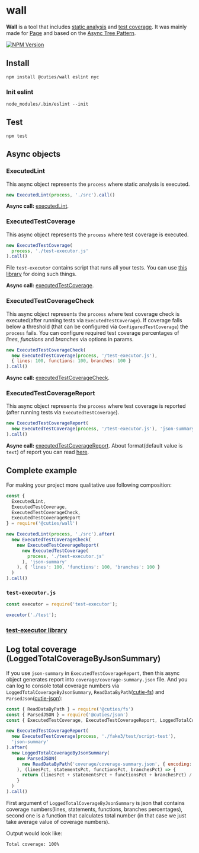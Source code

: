 # wall

**Wall** is a tool that includes [static analysis](https://github.com/eslint/eslint) and [test coverage](https://github.com/istanbuljs/nyc). It was mainly made for [Page](https://github.com/Guseyn/page) and based on the [Async Tree Pattern](https://github.com/Guseyn/async-tree-patern/blob/master/Async_Tree_Patern.pdf).

[![NPM Version][npm-image]][npm-url]

## Install

`npm install @cuties/wall eslint nyc`

### Init eslint

`node_modules/.bin/eslint --init`

## Test

`npm test`

## Async objects

### ExecutedLint

This async object represents the `process` where static analysis is executed.

```js
new ExecutedLint(process, './src').call()

```

**Async call:** [executedLint](https://github.com/Guseyn/wall/blob/master/src/custom-calls/executedLint.js).

### ExecutedTestCoverage

This async object represents the `process` where test coverage is executed.

```js
new ExecutedTestCoverage(
  process, './test-executor.js'
).call()

```

File `test-executor` contains script that runs all your tests. You can use [this library](https://github.com/Guseyn/node-test-executor) for doing such things.

**Async call:** [executedTestCoverage](https://github.com/Guseyn/wall/blob/master/src/custom-calls/executedTestCoverage.js).

### ExecutedTestCoverageCheck

This async object represents the `process` where test coverage check is executed(after running tests via `ExecutedTestCoverage`). If coverage falls below a threshold (that can be configured via `ConfiguredTestCoverage`) the `process` fails. You can configure required test coverage percentages of *lines*, *functions* and *branches* via options in params.

```js
new ExecutedTestCoverageCheck(
  new ExecutedTestCoverage(process, '/test-executor.js'),
  { lines: 100, functions: 100, branches: 100 }
).call()

```

**Async call:** [executedTestCoverageCheck](https://github.com/Guseyn/wall/blob/master/src/custom-calls/executedTestCoverageCheck.js).

### ExecutedTestCoverageReport

This async object represents the `process` where test coverage is reported (after running tests via `ExecutedTestCoverage`).

```js
new ExecutedTestCoverageReport(
  new ExecutedTestCoverage(process, '/test-executor.js'), 'json-summary'
).call()

```

**Async call:** [executedTestCoverageReport](https://github.com/Guseyn/wall/blob/master/src/custom-calls/executedTestCoverageReport.js). About format(default value is `text`) of report you can read [here](https://istanbul.js.org/docs/advanced/alternative-reporters/).

## Complete example

For making your project more qualitative use following composition:

```js
const {
  ExecutedLint,
  ExecutedTestCoverage,
  ExecutedTestCoverageCheck,
  ExecutedTestCoverageReport
} = require('@cuties/wall')

new ExecutedLint(process, './src').after(
  new ExecutedTestCoverageCheck(
    new ExecutedTestCoverageReport(
      new ExecutedTestCoverage(
        process, './test-executor.js'
      ), 'json-summary'
    ), { 'lines': 100, 'functions': 100, 'branches': 100 }
  )
).call()

```

### `test-executor.js`

```js
const executor = require('test-executor');

executor('./test');

```

### [test-executor library](https://github.com/Guseyn/node-test-executor)

## Log total coverage (LoggedTotalCoverageByJsonSummary)

If you use `json-summary` in `ExecutedTestCoverageReport`, then this async object generates report into `coverage/coverage-summary.json` file. And you can log to console total coverage numbers via `LoggedTotalCoverageByJsonSummary`, `ReadDataByPath`([cutie-fs](https://github.com/Guseyn/cutie-fs)) and `ParsedJson`([cutie-json](https://github.com/Guseyn/cutie-json)):

```js
const { ReadDataByPath } = require('@cuties/fs')
const { ParsedJSON } = require('@cuties/json')
const { ExecutedTestCoverage, ExecutedTestCoverageReport, LoggedTotalCoverageByJsonSummary } = require('./../index')

new ExecutedTestCoverageReport(
  new ExecutedTestCoverage(process, './fake3/test/script-test'),
  'json-summary'
).after(
  new LoggedTotalCoverageByJsonSummary(
    new ParsedJSON(
      new ReadDataByPath('coverage/coverage-summary.json', { encoding: 'utf8' })
    ), (linesPct, statementsPct, functionsPct, branchesPct) => {
      return (linesPct + statementsPct + functionsPct + branchesPct) / 4
    }
  )
).call()

```

First argument of `LoggedTotalCoverageByJsonSummary` is json that contains coverage numbers(lines, statements, functions, branches percentages), second one is a function that calculates total number (in that case we just take average value of coverage numbers).

Output would look like:

`Total coverage: 100%`

[npm-image]: https://img.shields.io/npm/v/@cuties/wall.svg
[npm-url]: https://npmjs.org/package/@cuties/wall
